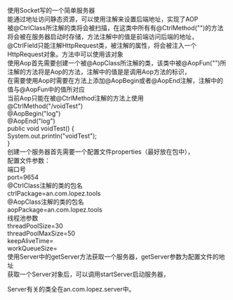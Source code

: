 使用Socket写的一个简单服务器  
能通过地址访问静态资源，可以使用注解来设置后端地址，实现了AOP  
被@CtrlClass所注解的类将会被扫描，在这类中所有有@CtrlMethod("")的方法将会被在服务器启动时存储，方法注解中的值是前端访问后端的地址，  
@CtrlField只能注解HttpRequest类，被注解的属性，将会被注入一个HttpRequest对象。方法中可以使用该对象  
使用Aop首先需要创建一个被@AopClass所注解的类，该类中被@AopFun("")所注解的方法将是Aop的方法，注解中的值是是调用Aop方法的标识，  
在需要使用Aop时需要在方法上添加@AopBegin或者@AopEnd注解，注解中的值与@AopFun中的值所对应  
当前Aop只能在被@CtrlMethod注解的方法上使用  
	@CtrlMethod("/voidTest")  
	@AopBegin("log")  
	@AopEnd("log")  
	public void  voidTest() {  
	    System.out.println("voidTest");  
	}  
创建一个服务器首先需要一个配置文件properties（最好放在包中），  
配置文件参数：  
端口号  
port=9654  
@CtrlClass注解的类的包名  
ctrlPackage=an.com.lopez.tools  
@AopClass注解的类的包名  
aopPackage=an.com.lopez.tools  
线程池参数  
threadPoolSize=30  
threadPoolMaxSize=50  
keepAliveTime=  
workQueueSize=  
使用Server中的getServer方法获取一个服务器，getServer参数为配置文件的地址   
获取一个Server对象后，可以调用startServer启动服务器，   

Server有关的类全在an.com.lopez.server中。
